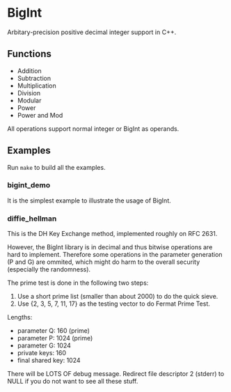 # BigInt

Arbitary-precision positive decimal integer support in C++.

## Functions

* Addition
* Subtraction
* Multiplication
* Division
* Modular
* Power
* Power and Mod

All operations support normal integer or BigInt as operands.

## Examples

Run `make` to build all the examples.

### bigint_demo

It is the simplest example to illustrate the usage of BigInt.

### diffie_hellman

This is the DH Key Exchange method, implemented roughly on RFC 2631.

However, the BigInt library is in decimal and thus bitwise operations are hard to implement.
Therefore some operations in the parameter generation (P and G) are ommited, which might do
harm to the overall security (especially the randomness).

The prime test is done in the following two steps:
1. Use a short prime list (smaller than about 2000) to do the quick sieve.
2. Use {2, 3, 5, 7, 11, 17} as the testing vector to do Fermat Prime Test.

Lengths:
* parameter Q: 160 (prime)
* parameter P: 1024 (prime)
* parameter G: 1024
* private keys: 160
* final shared key: 1024

There will be LOTS OF debug message. Redirect file descriptor 2 (stderr) to NULL if you do not want to see all these stuff.
